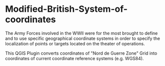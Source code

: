 # Modified-British-System-of-coordinates

The Army Forces involved in the WWII were for the most brought to define and to use specific geographical coordinate systems in order to specify the localization of points or targets located on the theater of operations.

This QGIS Plugin converts coordinates of "Nord de Guerre Zone" Grid into coordinates of current coordinate reference systems (e.g. WGS84).
